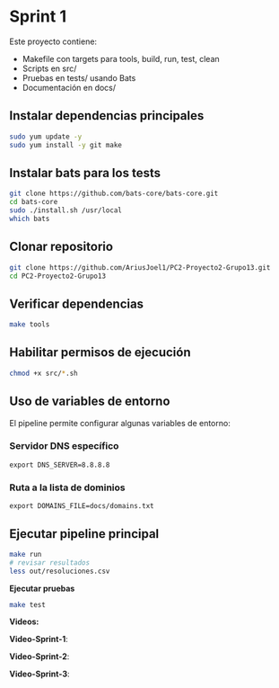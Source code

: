 # Sprint 1
Este proyecto contiene:
- Makefile con targets para tools, build, run, test, clean
- Scripts en src/
- Pruebas en tests/ usando Bats
- Documentación en docs/

## Instalar dependencias principales

```bash
sudo yum update -y
sudo yum install -y git make
```

## Instalar bats para los tests
```bash
git clone https://github.com/bats-core/bats-core.git
cd bats-core
sudo ./install.sh /usr/local
which bats
```

## Clonar repositorio
```bash
git clone https://github.com/AriusJoel1/PC2-Proyecto2-Grupo13.git
cd PC2-Proyecto2-Grupo13
```

## Verificar dependencias
```bash
make tools
```

## Habilitar permisos de ejecución
```bash
chmod +x src/*.sh
```
## Uso de variables de entorno
El pipeline permite configurar algunas variables de entorno:

### Servidor DNS específico
`export DNS_SERVER=8.8.8.8`

### Ruta a la lista de dominios
`export DOMAINS_FILE=docs/domains.txt`

## Ejecutar pipeline principal
```bash
make run
# revisar resultados
less out/resoluciones.csv
```

**Ejecutar pruebas**
```bash
make test
```

**Videos:**

**Video-Sprint-1**:

**Video-Sprint-2**:

**Video-Sprint-3**: